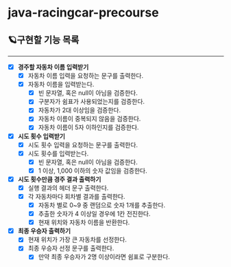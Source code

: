 # java-racingcar-precourse

## 🪐구현할 기능 목록

---

- [x] **경주할 자동차 이름 입력받기**
    - [x] 자동차 이름 입력을 요청하는 문구를 출력한다.
    - [x] 자동차 이름을 입력받는다.
        - [x] 빈 문자열, 혹은 null이 아님을 검증한다.
        - [x] 구분자가 쉼표가 사용되었는지를 검증한다.
        - [x] 자동차가 2대 이상임을 검증한다.
        - [x] 자동차 이름이 중복되지 않음을 검증한다.
        - [x] 자동차 이름이 5자 이하인지를 검증한다.

- [x] **시도 횟수 입력받기**
    - [x] 시도 횟수 입력을 요청하는 문구를 출력한다.
    - [x] 시도 횟수를 입력받는다.
        - [x] 빈 문자열, 혹은 null이 아님을 검증한다.
        - [x] 1 이상, 1,000 이하의 숫자 값임을 검증한다.

- [x] **시도 횟수만큼 경주 결과 출력하기**
    - [x] 실행 결과의 헤더 문구 출력한다.
    - [x] 각 자동차마다 회차별 결과를 출력한다.
        - [x] 자동차 별로 0~9 중 랜덤으로 숫자 1개를 추출한다.
        - [x] 추출한 숫자가 4 이상일 경우에 1칸 전진한다.
        - [x] 현재 위치와 자동차 이름을 반환한다.

- [x] **최종 우승자 출력하기**
    - [x] 현재 위치가 가장 큰 자동차를 선정한다.
    - [x] 최종 우승자 선정 문구를 출력한다.
        - [x] 만약 최종 우승자가 2명 이상이라면 쉼표로 구분한다.